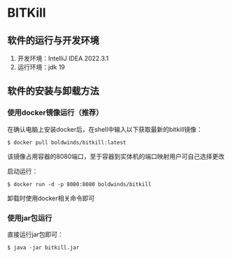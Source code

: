 # BITKill

## 软件的运行与开发环境

1. 开发环境：IntelliJ IDEA 2022.3.1
2. 运行环境：jdk 19

## 软件的安装与卸载方法

### 使用docker镜像运行（推荐）

在确认电脑上安装docker后，在shell中输入以下获取最新的bitkill镜像：

```shell
$ docker pull boldwinds/bitkill:latest
```

该镜像占用容器的8080端口，至于容器到实体机的端口映射用户可自己选择更改

启动运行：

```shell
$ docker run -d -p 8080:8080 boldwinds/bitkill
```

卸载时使用docker相关命令即可

### 使用jar包运行

直接运行jar包即可：

```shell
$ java -jar bitkill.jar
```

